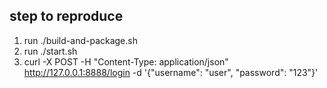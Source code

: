 ## step to reproduce

1. run ./build-and-package.sh
2. run ./start.sh
3. curl -X POST -H "Content-Type: application/json" http://127.0.0.1:8888/login -d '{"username": "user", "password": "123"}'

